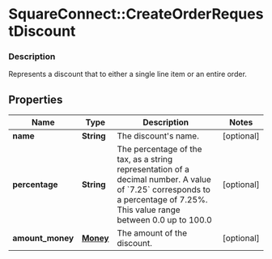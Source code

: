 # SquareConnect::CreateOrderRequestDiscount

### Description

Represents a discount that to either a single line item or an entire order.

## Properties
Name | Type | Description | Notes
------------ | ------------- | ------------- | -------------
**name** | **String** | The discount&#39;s name. | [optional] 
**percentage** | **String** | The percentage of the tax, as a string representation of a decimal number. A value of &#x60;7.25&#x60; corresponds to a percentage of 7.25%. This value range between 0.0 up to 100.0 | [optional] 
**amount_money** | [**Money**](Money.md) | The amount of the discount. | [optional] 


